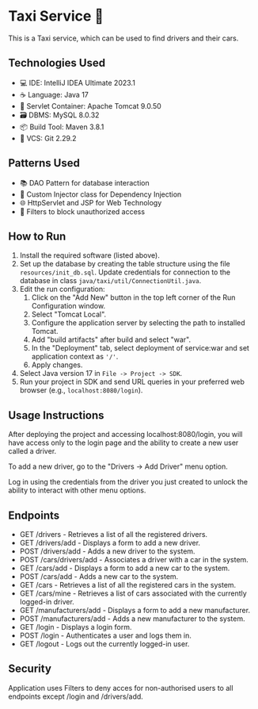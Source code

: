 # Taxi Service 🚕

This is a Taxi service, which can be used to find drivers and their cars.

## Technologies Used

- 💻 IDE: IntelliJ IDEA Ultimate 2023.1
- ☕️ Language: Java 17
- 🚀 Servlet Container: Apache Tomcat 9.0.50
- 🗃️ DBMS: MySQL 8.0.32
- 📦 Build Tool: Maven 3.8.1
- 📜 VCS: Git 2.29.2

## Patterns Used

- 📚 DAO Pattern for database interaction
- 🔌 Custom Injector class for Dependency Injection
- 🌐 HttpServlet and JSP for Web Technology
- 🚦 Filters to block unauthorized access

## How to Run

1. Install the required software (listed above).
2. Set up the database by creating the table structure using the file `resources/init_db.sql`. Update credentials for connection to the database in class `java/taxi/util/ConnectionUtil.java`.
3. Edit the run configuration:
   1. Click on the "Add New" button in the top left corner of the Run Configuration window.
   2. Select "Tomcat Local".
   3. Configure the application server by selecting the path to installed Tomcat.
   4. Add "build artifacts" after build and select "war".
   5. In the "Deployment" tab, select deployment of service:war and set application context as `'/'`.
   6. Apply changes.
4. Select Java version 17 in `File -> Project -> SDK`.
5. Run your project in SDK and send URL queries in your preferred web browser (e.g., `localhost:8080/login`).

## Usage Instructions
After deploying the project and accessing localhost:8080/login, you will have access only to the login page and the ability to create a new user called a driver.

To add a new driver, go to the "Drivers -> Add Driver" menu option.

Log in using the credentials from the driver you just created to unlock the ability to interact with other menu options.
## Endpoints

- GET /drivers - Retrieves a list of all the registered drivers.
- GET /drivers/add - Displays a form to add a new driver.
- POST /drivers/add - Adds a new driver to the system.
- POST /cars/drivers/add - Associates a driver with a car in the system.
- GET /cars/add - Displays a form to add a new car to the system.
- POST /cars/add - Adds a new car to the system.
- GET /cars - Retrieves a list of all the registered cars in the system.
- GET /cars/mine - Retrieves a list of cars associated with the currently logged-in driver.
- GET /manufacturers/add - Displays a form to add a new manufacturer.
- POST /manufacturers/add - Adds a new manufacturer to the system.
- GET /login - Displays a login form.
- POST /login - Authenticates a user and logs them in.
- GET /logout - Logs out the currently logged-in user.

## Security

Application uses Filters to deny acces for non-authorised users to all endpoints except /login and /drivers/add.
